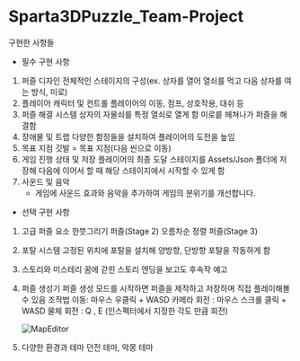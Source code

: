 # Sparta3DPuzzle_Team-Project

구현한 사항들

- 필수 구현 사항

1. 퍼즐 디자인
    전체적인 스테이지의 구성(ex. 상자를 열어 열쇠를 먹고 다음 상자를 여는 방식, 미로)
2. 플레이어 캐릭터 및 컨트롤
    플레이어의 이동, 점프, 상호작용, 대쉬 등
3. 퍼즐 해결 시스템
    상자의 자물쇠를 특정 열쇠로 열게 함
    미로릍 헤쳐나가 퍼즐을 해결함
4. 장애물 및 트랩
    다양한 함정들을 설치하여 플레이어의 도전을 높임
5. 목표 지점
    깃발 = 목표 지점(다음 씬으로 이동)
6. 게임 진행 상태 및 저장
    플레이어의 최종 도달 스테이지를 Assets/Json 폴더에 저장해
    다음에 이어서 할 때 해당 스테이지에서 시작할 수 있게 함
7. 사운드 및 음악
    - 게임에 사운드 효과와 음악을 추가하여 게임의 분위기를 개선합니다.


- 선택 구현 사항

1. 고급 퍼즐 요소
    한붓그리기 퍼즐(Stage 2)
    오름차순 정렬 퍼즐(Stage 3)
2. 포탈 시스템
    고정된 위치에 포탈을 설치해 양방향, 단방향 포탈을 작동하게 함
3. 스토리와 미스테리
    꿈에 갇힌 스토리
    엔딩을 보고도 후속작 예고
4. 퍼즐 생성기
    퍼즐 생성 모드를 시작하면 퍼즐을 제작하고 저장하며 직접 플레이해볼 수 있음
    조작법
    이동: 마우스 우클릭 + WASD
    카메라 회전 : 마우스 스크롤 클릭 + WASD
    물체 회전 : Q , E (인스펙터에서 지정한 각도 만큼 회전)
    
   ![MapEditor](https://github.com/user-attachments/assets/0d124c7b-6acd-4c1b-b88a-846de91cdca7)

6. 다양한 환경과 테마
    던전 테마, 악몽 테마
